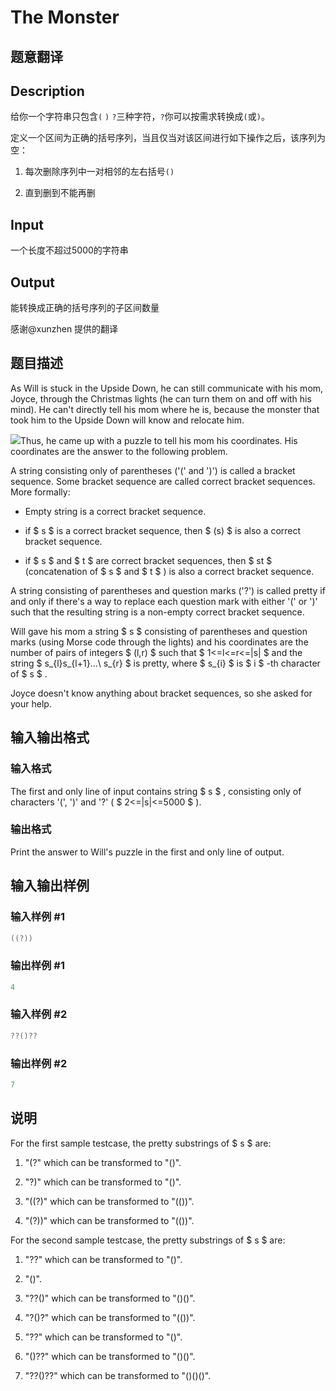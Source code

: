 # The Monster

## 题意翻译

## Description

给你一个字符串只包含`(` `)` `?`三种字符，`?`你可以按需求转换成`(`或`)`。

定义一个区间为正确的括号序列，当且仅当对该区间进行如下操作之后，该序列为空：

1. 每次删除序列中一对相邻的左右括号`()`

2. 直到删到不能再删

## Input

一个长度不超过5000的字符串

## Output

能转换成正确的括号序列的子区间数量

感谢@xunzhen 提供的翻译

## 题目描述

As Will is stuck in the Upside Down, he can still communicate with his mom, Joyce, through the Christmas lights (he can turn them on and off with his mind). He can't directly tell his mom where he is, because the monster that took him to the Upside Down will know and relocate him.

![](https://cdn.luogu.com.cn/upload/vjudge_pic/CF917A/4c119b489e29bab2fd3dc778221019b04c8209ba.png)Thus, he came up with a puzzle to tell his mom his coordinates. His coordinates are the answer to the following problem.

A string consisting only of parentheses ('(' and ')') is called a bracket sequence. Some bracket sequence are called correct bracket sequences. More formally:

- Empty string is a correct bracket sequence.

- if $ s $ is a correct bracket sequence, then $ (s) $ is also a correct bracket sequence.

- if $ s $ and $ t $ are correct bracket sequences, then $ st $ (concatenation of $ s $ and $ t $ ) is also a correct bracket sequence.

A string consisting of parentheses and question marks ('?') is called pretty if and only if there's a way to replace each question mark with either '(' or ')' such that the resulting string is a non-empty correct bracket sequence.

Will gave his mom a string $ s $ consisting of parentheses and question marks (using Morse code through the lights) and his coordinates are the number of pairs of integers $ (l,r) $ such that $ 1<=l<=r<=|s| $ and the string $ s_{l}s_{l+1}...\ s_{r} $ is pretty, where $ s_{i} $ is $ i $ -th character of $ s $ .

Joyce doesn't know anything about bracket sequences, so she asked for your help.

## 输入输出格式

### 输入格式

The first and only line of input contains string $ s $ , consisting only of characters '(', ')' and '?' ( $ 2<=|s|<=5000 $ ).

### 输出格式

Print the answer to Will's puzzle in the first and only line of output.

## 输入输出样例

### 输入样例 #1

```cpp
((?))

```
### 输出样例 #1

```cpp
4

```
### 输入样例 #2

```cpp
??()??

```
### 输出样例 #2

```cpp
7

```
## 说明

For the first sample testcase, the pretty substrings of $ s $ are:

1. "(?" which can be transformed to "()".

2. "?)" which can be transformed to "()".

3. "((?)" which can be transformed to "(())".

4. "(?))" which can be transformed to "(())".

For the second sample testcase, the pretty substrings of $ s $ are:

1. "??" which can be transformed to "()".

2. "()".

3. "??()" which can be transformed to "()()".

4. "?()?" which can be transformed to "(())".

5. "??" which can be transformed to "()".

6. "()??" which can be transformed to "()()".

7. "??()??" which can be transformed to "()()()".

